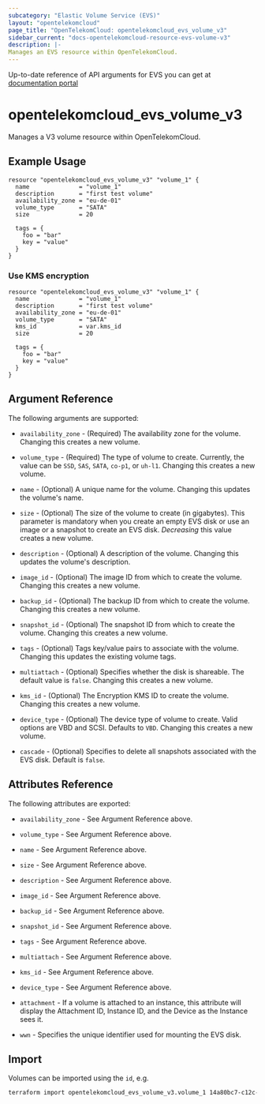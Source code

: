 ```yaml
---
subcategory: "Elastic Volume Service (EVS)"
layout: "opentelekomcloud"
page_title: "OpenTelekomCloud: opentelekomcloud_evs_volume_v3"
sidebar_current: "docs-opentelekomcloud-resource-evs-volume-v3"
description: |-
Manages an EVS resource within OpenTelekomCloud.
---
```


Up-to-date reference of API arguments for EVS you can get at
[documentation portal](https://docs.otc.t-systems.com/elastic-volume-service/api-ref/unrecommended_apis/openstack_cinder_api_v3)

# opentelekomcloud_evs_volume_v3

Manages a V3 volume resource within OpenTelekomCloud.

## Example Usage

```hcl
resource "opentelekomcloud_evs_volume_v3" "volume_1" {
  name              = "volume_1"
  description       = "first test volume"
  availability_zone = "eu-de-01"
  volume_type       = "SATA"
  size              = 20

  tags = {
    foo = "bar"
    key = "value"
  }
}
```

### Use KMS encryption

```hcl
resource "opentelekomcloud_evs_volume_v3" "volume_1" {
  name              = "volume_1"
  description       = "first test volume"
  availability_zone = "eu-de-01"
  volume_type       = "SATA"
  kms_id            = var.kms_id
  size              = 20

  tags = {
    foo = "bar"
    key = "value"
  }
}
```

## Argument Reference

The following arguments are supported:

* `availability_zone` - (Required) The availability zone for the volume.
  Changing this creates a new volume.

* `volume_type` - (Required) The type of volume to create.
  Currently, the value can be `SSD`, `SAS`, `SATA`, `co-p1`, or `uh-l1`.
  Changing this creates a new volume.

* `name` - (Optional) A unique name for the volume. Changing this updates the volume's name.

* `size` - (Optional) The size of the volume to create (in gigabytes). This parameter is mandatory when
  you create an empty EVS disk or use an image or a snapshot to create an EVS disk.
  _Decreasing_ this value creates a new volume.

* `description` - (Optional) A description of the volume. Changing this updates the volume's description.

* `image_id` - (Optional) The image ID from which to create the volume.
  Changing this creates a new volume.

* `backup_id` - (Optional) The backup ID from which to create the volume.
  Changing this creates a new volume.

* `snapshot_id` - (Optional) The snapshot ID from which to create the volume.
  Changing this creates a new volume.

* `tags` - (Optional) Tags key/value pairs to associate with the volume.
  Changing this updates the existing volume tags.

* `multiattach` - (Optional) Specifies whether the disk is shareable. The default value is `false`.
  Changing this creates a new volume.

* `kms_id` - (Optional) The Encryption KMS ID to create the volume.
  Changing this creates a new volume.

* `device_type` - (Optional) The device type of volume to create. Valid options are VBD and SCSI.
  Defaults to `VBD`. Changing this creates a new volume.

* `cascade` - (Optional) Specifies to delete all snapshots associated with the EVS disk. Default is `false`.

## Attributes Reference

The following attributes are exported:

* `availability_zone` - See Argument Reference above.

* `volume_type` - See Argument Reference above.

* `name` - See Argument Reference above.

* `size` - See Argument Reference above.

* `description` - See Argument Reference above.

* `image_id` - See Argument Reference above.

* `backup_id` - See Argument Reference above.

* `snapshot_id` - See Argument Reference above.

* `tags` - See Argument Reference above.

* `multiattach` - See Argument Reference above.

* `kms_id` - See Argument Reference above.

* `device_type` - See Argument Reference above.

* `attachment` - If a volume is attached to an instance, this attribute will
  display the Attachment ID, Instance ID, and the Device as the Instance sees it.

* `wwn` - Specifies the unique identifier used for mounting the EVS disk.

## Import

Volumes can be imported using the `id`, e.g.

```sh
terraform import opentelekomcloud_evs_volume_v3.volume_1 14a80bc7-c12c-4fe0-a38a-cb77eeac9bd6
```
